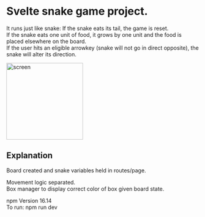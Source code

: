 # Svelte snake game project.

It runs just like snake:
If the snake eats its tail, the game is reset. <br>
If the snake eats one unit of food, it grows by one unit and the food is placed elsewhere on the board. <br>
If the user hits an eligible arrowkey (snake will not go in direct opposite), the snake will alter its direction. <br> 

<img width="200" alt="screen" src="https://user-images.githubusercontent.com/18289791/218270400-4b9ac2be-1723-4483-ab06-b11b4929e0e7.png">

## Explanation

Board created and snake variables held in routes/page. <br/>

Movement logic separated.<br/>
Box manager to display correct color of box given board state.<br/>

npm Version 16.14<br/>
To run: npm run dev
